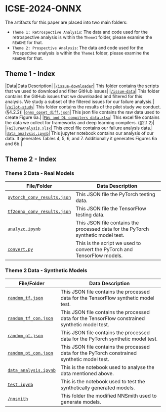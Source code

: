 # ICSE-2024-ONNX
The artifacts for this paper are placed into two main folders:
-  `Theme 1: Retrospective Analysis`: The data and code used for the retrospective analysis is within the `Theme1` folder, please examine the `README` for that.
-  `Theme 2: Prospective Analysis`: The data and code used for the Prospective analysis is within the `Theme1` folder, please examine the `README` for that.

## Theme 1 - Index
|Data|Data Description|
|[`/issue-downloader`](/Theme1/issue-downloader/)| This folder contains the scripts that we used to download and filter GitHub issues|
|[`/issue-data`](/Theme1/issue-data/)| This folder contains the GitHub issues that we downloaded and filtered for this analysis. We study a subset of the filtered issues for our failure analysis.|
|[`/pilot-study`](/Theme1/pilot-study/)| This folder contains the results of the pilot study we conduct. (§4.2.2)|
|[`onnx_opset_diff.json`](/Theme1/onnx_opset_diff.json)| This json file contains the raw data used to create Figure 6a.|
|[`FWs and DL compilers data.xlsx`](/Theme1/FWs%20and%20DL%20compilers%20data.xlsx)| This excel file contains the data we collect for frameworks and deep learning compilers. (§2.1.2)|
|[`FailureAnalysis.xlsx`](/Theme1/FailureAnalysis.xlsx)| This excel file contains our failure analysis data.|
|[`data_analysis.ipynb`](/Theme1/data_analysis.ipynb)| This jupyter notebook contains our analysis of our data. It generates Tables 4, 5, 6, and 7. Additionally it generates Figures 6a and 6b.|

## Theme 2 - Index

### Theme 2 Data - Real Models
|File/Folder|Data Description|
|----|-----------------|
|[`pytorch_conv_results.json`](/Theme2/real-models/pytorch_conv_results.json)| This JSON file the PyTorch testing data.|
|[`tf2onnx_conv_results.json`](/Theme2/real-models/tf2onnx_conv_results.json)| This JSON file the TensorFlow testing data.|
|[`analyze.ipynb`](/Theme2/real-models/analyze.ipynb)| This JSON file contains the processed data for the PyTorch synthetic model test.|
|[`convert.py`](/Theme2/real-models/convert.py)| This is the script we used to convert the PyTorch and TensorFlow models.|

###  Theme 2 Data - Synthetic Models
|File/Folder|Data Description|
|----|-----------------|
|[`random_tf.json`](/Theme2/synthetic-models/random_tf.json)| This JSON file contains the processed data for the TensorFlow synthetic model test.|
|[`random_tf_con.json`](/Theme2/synthetic-models/random_tf_con.json)| This JSON file contains the processed data for the TensorFlow constrained synthetic model test.|
|[`random_pt.json`](/Theme2/synthetic-models/random_pt.json)| This JSON file contains the processed data for the PyTorch synthetic model test.|
|[`random_pt_con.json`](/Theme2/synthetic-models/random_pt_con.json)| This JSON file contains the processed data for the PyTorch constrained synthetic model test.|
|[`data_analysis.ipynb`](/Theme2/synthetic-models/data_analysis.ipynb)| This is the notebook used to analyse the data mentioned above.|
|[`test.ipynb`](/Theme2/synthetic-models/test.ipynb)| This is the notebook used to test the synthetically generated models.|
|[`/nnsmith`](/Theme2/synthetic-models/nnsmith/)| This folder the modified NNSmith used to generate models.|
